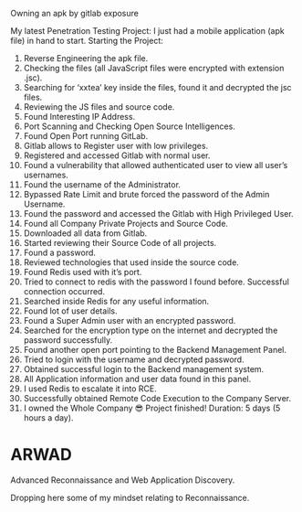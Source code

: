 Owning an apk by gitlab exposure

My latest Penetration Testing Project:
I just had a mobile application (apk file) in hand to start.
Starting the Project:
1. Reverse Engineering the apk file.
2. Checking the files (all JavaScript files were encrypted with extension .jsc).
3. Searching for ‘xxtea’ key inside the files, found it and decrypted the jsc files.
4. Reviewing the JS files and source code.
5. Found Interesting IP Address.
6. Port Scanning and Checking Open Source Intelligences.
7. Found Open Port running GitLab.
8. Gitlab allows to Register user with low privileges.
9. Registered and accessed Gitlab with normal user.
10. Found a vulnerability that allowed authenticated user to view all user’s usernames.
11. Found the username of the Administrator.
12. Bypassed Rate Limit and brute forced the password of the Admin Username.
13. Found the password and accessed the Gitlab with High Privileged User.
14. Found all Company Private Projects and Source Code.
15. Downloaded all data from Gitlab.
16. Started reviewing their Source Code of all projects.
17. Found a password.
18. Reviewed technologies that used inside the source code.
19. Found Redis used with it’s port.
20. Tried to connect to redis with the password I found before. Successful connection occurred.
21. Searched inside Redis for any useful information.
22. Found lot of user details.
23. Found a Super Admin user with an encrypted password.
24. Searched for the encryption type on the internet and decrypted the password successfully.
25. Found another open port pointing to the Backend Management Panel.
26. Tried to login with the username and decrypted password.
27. Obtained successful login to the Backend management system.
28. All Application information and user data found in this panel.
29. I used Redis to escalate it into RCE.
30. Successfully obtained Remote Code Execution to the Company Server.
31. I owned the Whole Company 😎
Project finished!
Duration: 5 days (5 hours a day).


# ARWAD
Advanced Reconnaissance and Web Application Discovery.

Dropping here some of my mindset relating to Reconnaissance.
